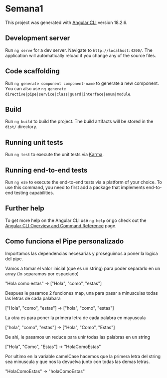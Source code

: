 # Semana1

This project was generated with [Angular CLI](https://github.com/angular/angular-cli) version 18.2.6.

## Development server

Run `ng serve` for a dev server. Navigate to `http://localhost:4200/`. The application will automatically reload if you change any of the source files.

## Code scaffolding

Run `ng generate component component-name` to generate a new component. You can also use `ng generate directive|pipe|service|class|guard|interface|enum|module`.

## Build

Run `ng build` to build the project. The build artifacts will be stored in the `dist/` directory.

## Running unit tests

Run `ng test` to execute the unit tests via [Karma](https://karma-runner.github.io).

## Running end-to-end tests

Run `ng e2e` to execute the end-to-end tests via a platform of your choice. To use this command, you need to first add a package that implements end-to-end testing capabilities.

## Further help

To get more help on the Angular CLI use `ng help` or go check out the [Angular CLI Overview and Command Reference](https://angular.dev/tools/cli) page.


## Como funciona el Pipe personalizado

Importamos las dependencias necesarias y proseguimos a poner la logica del pipe.

Vamos a tomar el valor inicial (que es un string) para poder separarlo en un array (lo separamos por espaciado)

"Hola como estas" -> ["Hola", "como", "estas"]

Despues le pasamos 2 funciones map, una para pasar a minusculas todas las letras de cada palabara

["Hola", "como", "estas"] -> ["hola", "como", "estas"]

La otra es para poner la primera letra de cada palabra en mayuscula

["hola", "como", "estas"] -> ["Hola", "Como", "Estas"]

De ahi, le pasamos un reduce para unir todas las palabras en un string

["Hola", "Como", "Estas"] -> "HolaComoEstas"

Por ultimo en la variable camelCase hacemos que la primera letra del string sea minuscula y que nos la devuelva junto con todas las demas letras.

"HolaComoEstas" -> "holaComoEstas"